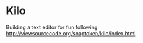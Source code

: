 # Kilo

Building a text editor for fun following
http://viewsourcecode.org/snaptoken/kilo/index.html.

